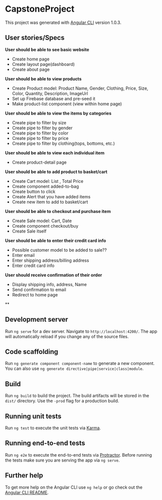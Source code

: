 # CapstoneProject

This project was generated with [Angular CLI](https://github.com/angular/angular-cli) version 1.0.3.

## User stories/Specs
**User should be able to see basic website**
* Create home page
* Create layout page(dashboard)
* Create about page

**User should be able to view products**
* Create Product model: Product Name, Gender, Clothing, Price, Size, Color, Quantity, Description, ImageUrl
* Set up Firebase database and pre-seed it
* Make product-list component (view within home page)

**User should be able to view the items by categories**
* Create pipe to filter by size
* Create pipe to filter by gender
* Create pipe to filter by color
* Create pipe to filter by price
* Create pipe to filter by clothing(tops, bottoms, etc.)

**User should be able to view each individual item**
* Create product-detail page

**User should be able to add product to basket/cart**
* Create Cart model: List <Product>, Total Price
* Create component added-to-bag
* Create button to click
* Create Alert that you have added items
* Create new item to add to basket/cart


**User should be able to checkout and purchase item**
* Create Sale model: Cart, Date
* Create component checkout/buy
* Create Sale itself

**User should be able to enter their credit card info**
* Possible customer model to be added to sale??
* Enter email
* Enter shipping address/billing address
* Enter credit card info

**User should receive confirmation of their order**
* Display shipping info, address, Name
* Send confirmation to email
* Redirect to home page

**

## Development server

Run `ng serve` for a dev server. Navigate to `http://localhost:4200/`. The app will automatically reload if you change any of the source files.

## Code scaffolding

Run `ng generate component component-name` to generate a new component. You can also use `ng generate directive|pipe|service|class|module`.

## Build

Run `ng build` to build the project. The build artifacts will be stored in the `dist/` directory. Use the `-prod` flag for a production build.

## Running unit tests

Run `ng test` to execute the unit tests via [Karma](https://karma-runner.github.io).

## Running end-to-end tests

Run `ng e2e` to execute the end-to-end tests via [Protractor](http://www.protractortest.org/).
Before running the tests make sure you are serving the app via `ng serve`.

## Further help

To get more help on the Angular CLI use `ng help` or go check out the [Angular CLI README](https://github.com/angular/angular-cli/blob/master/README.md).

